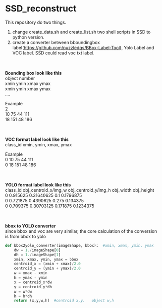 # SSD_reconstruct <br>

This repository do two things.
1. change create_data.sh and create_list.sh two shell scripts in SSD to python version.
2. create a converter between bboundingbox label(https://github.com/puzzledqs/BBox-Label-Tool),  Yolo Label and VOC label.
SSD could read voc txt label.


<br><br>**Bounding box look like this** <br>
object number  <br>
xmin ymin xmax ymax  <br>
xmin ymin xmax ymax  <br>
....

Example <br> 
2 <br>
10 75 44 111 <br>
18 151 48 186 <br>



<br><br>**VOC format label look like this** <br>
class_id  xmin, ymin, xmax, ymax

Example  <br>
0 10 75 44 111   <br>
0 18 151 48 186 <br>




<br><br>**YOLO format label look like this** <br>
class_id    obj_centroid_x/img_w  obj_centroid_y/img_h  obj_width    obj_height  <br>
0    0.915625    0.31640625 0.1 0.1796875 <br>
0    0.721875     0.4390625 0.275 0.134375 <br>
0    0.709375 0.30703125 0.171875 0.1234375 <br>


<br><br>**bbox to YOLO converter** <br>
since bbox and voc are very similar, the core calculation of the conversion is from bbox to yolo
```python
def bbox2yolo_converter(imageShape, bbox):  #xmin, xmax, ymin, ymax
    dw = 1./imageShape[0]
    dh = 1./imageShape[1]
    xmin, xmax, ymin, ymax = bbox
    centroid_x = (xmin + xmax)/2.0
    centroid_y = (ymin + ymax)/2.0
    w = xmax - xmin
    h = ymax - ymin
    x = centroid_x*dw
    y = centroid_y*dh
    w = w*dw
    h = h*dh
    return (x,y,w,h)  #centroid x,y.   object w,h
```





 
